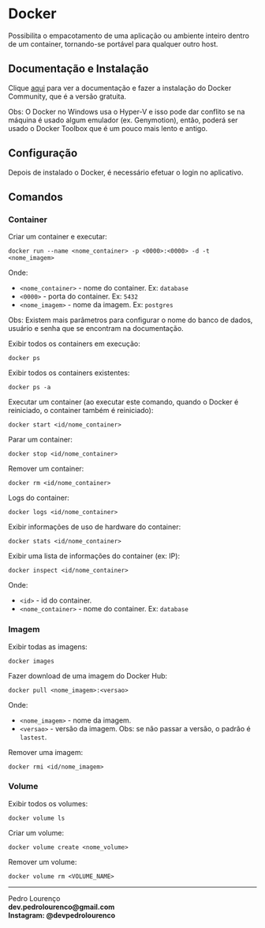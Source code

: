 # Docker

Possibilita o empacotamento de uma aplicação ou ambiente inteiro dentro de um container, tornando-se portável para qualquer outro host.

## Documentação e Instalação

Clique [aqui](https://www.docker.com/docker-community) para ver a documentação e fazer a instalação do Docker Community, que é a versão gratuita.  

Obs: O Docker no Windows usa o Hyper-V e isso pode dar conflito se na máquina é usado algum emulador (ex. Genymotion), então, poderá ser usado o Docker Toolbox que é um pouco mais lento e antigo.

## Configuração

Depois de instalado o Docker, é necessário efetuar o login no aplicativo.

## Comandos

### Container

Criar um container e executar:

```
docker run --name <nome_container> -p <0000>:<0000> -d -t <nome_imagem>
```
Onde:

- `<nome_container>` - nome do container. Ex: `database`
- `<0000>` - porta do container. Ex: `5432`
- `<nome_imagem>` - nome da imagem. Ex: `postgres`

Obs: Existem mais parâmetros para configurar o nome do banco de dados, usuário e senha que se encontram na documentação.  

Exibir todos os containers em execução:

```
docker ps
```

Exibir todos os containers existentes:

```
docker ps -a
```

Executar um container (ao executar este comando, quando o Docker é reiniciado, o container também é reiniciado):

```
docker start <id/nome_container>
```

Parar um container:

```
docker stop <id/nome_container>
```

Remover um container:

```
docker rm <id/nome_container>
```

Logs do container:

```
docker logs <id/nome_container>

```

Exibir informações de uso de hardware do container:

```
docker stats <id/nome_container>
```

Exibir uma lista de informações do container (ex: IP):

```
docker inspect <id/nome_container>
```

Onde:

- `<id>` - id do container.
- `<nome_container>` - nome do container. Ex: `database`

### Imagem

Exibir todas as imagens:

```
docker images
```

Fazer download de uma imagem do Docker Hub:

```
docker pull <nome_imagem>:<versao>
```

Onde:

- `<nome_imagem>` - nome da imagem.
- `<versao>` - versão da imagem. Obs: se não passar a versão, o padrão é `lastest`.

Remover uma imagem:

```
docker rmi <id/nome_imagem>
```

### Volume

Exibir todos os volumes:

```
docker volume ls
```

Criar um volume:

```
docker volume create <nome_volume>
```

Remover um volume:

```
docker volume rm <VOLUME_NAME>
```


<hr>
<stong>Pedro Lourenço</strong><br>
<Strong>dev.pedrolourenco@gmail.com</strong><br>
<Strong>Instagram: @devpedrolourenco</strong>